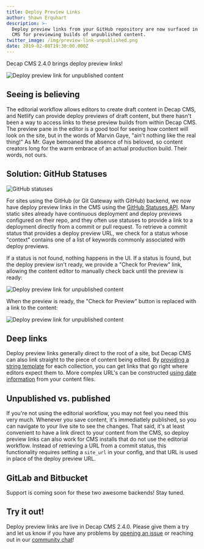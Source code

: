 ```yaml
---
title: Deploy Preview Links
author: Shawn Erquhart
description: >-
  Deploy preview links from your GitHub repository are now surfaced in Netlify
  CMS for previewing builds of unpublished content.
twitter_image: /img/preview-link-unpublished.png
date: 2019-02-08T19:30:00.000Z
---
```

Decap CMS 2.4.0 brings deploy preview links!

![Deploy preview link for unpublished content](/img/preview-link-unpublished.png)

## Seeing is believing

The editorial workflow allows editors to create draft content in Decap CMS, and Netlify can
provide deploy previews of draft content, but there hasn't been a way to access links to these
preview builds from within Decap CMS. The preview pane in the editor is a good tool for seeing how
content will look on the site, but in the words of Marvin Gaye, "ain't nothing like the real thing!"
As Mr. Gaye bemoaned the absence of his beloved, so content creators long for the warm embrace of an
actual production build. Their words, not ours.

## Solution: GitHub Statuses

![GitHub statuses](/img/github-statuses-deploy-previews.png)

For sites using the GitHub (or Git Gateway with GitHub) backend, we now have deploy preview links in
the CMS using the [GitHub Statuses
API](https://developer.github.com/v3/repos/statuses/#get-the-combined-status-for-a-specific-ref).
Many static sites already have continuous deployment and deploy previews configured on their repo,
and they often use statuses to provide a link to a deployment directly from a commit or pull
request. To retrieve a commit status that provides a deploy preview URL, we check for a status whose
"context" contains one of a list of keywords commonly associated with deploy previews.

If a status is not found, nothing happens in the UI. If a status is found, but the deploy preview
isn't ready, we provide a "Check for Preview" link, allowing the content editor to manually check
back until the preview is ready:

![Deploy preview link for unpublished content](/img/preview-link-check.png)

When the preview is ready, the "Check for Preview" button is replaced with a link to the content:

![Deploy preview link for unpublished content](/img/preview-link-unpublished.png)

## Deep links
Deploy preview links generally direct to the root of a site, but Decap CMS can also link straight
to the piece of content being edited. By [providing a string template](/docs/deploy-preview-links)
for each collection, you can get links that go right where editors expect them to. More complex
URL's can be constructed [using date
information](/docs/deploy-preview-links/#dates-in-preview-paths) from your content files.

## Unpublished vs. published
If you're not using the editorial workflow, you may not feel you need this very much. Whenever you
save content, it's immediatlely published, so you can navigate to your live site to see the changes.
That said, it's at least convenient to have a link direct to your content from the CMS, so deploy
preview links can also work for CMS installs that do not use the editorial workflow. Instead of
retrieving a URL from a commit status, this functionality requires setting a `site_url` in your
config, and that URL is used in place of the deploy preview URL.

## GitLab and Bitbucket
Support is coming soon for these two awesome backends! Stay tuned.

## Try it out!
Deploy preview links are live in Decap CMS 2.4.0. Please give them a try and let us know if you
have any problems by [opening an issue](https://github.com/decapcms/decap-cms/issues/new) or
reaching out in our [community chat](https://decapcms.org/chat)!
